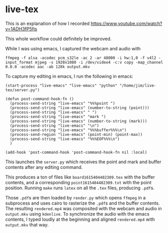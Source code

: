 # live-tex

This is an explanation of how I recorded https://www.youtube.com/watch?v=1ADH3fP5fjs

This whole workflow could definitely be improved.

While I was using emacs, I captured the webcam and audio with

```shell
ffmpeg -f alsa -acodec pcm_s32le -ac 2 -ar 48000 -i hw:1,0 -f v4l2 -input_format mjpeg -s 1920x1080 -i /dev/video4 -c:v copy -map_channel 0.0.0 -acodec aac -ab 128k output.mkv
```

To capture my editing in emacs, I run the following in emacs:

```elisp
(start-process "live-emacs" "live-emacs" "python" "/home/jim/live-tex/server.py")

(defun post-command-hook-fn ()
  (process-send-string "live-emacs" "%%%point ")  
  (process-send-string "live-emacs" (number-to-string (point)))
  (process-send-string "live-emacs" " ")
  (process-send-string "live-emacs" "mark ")  
  (process-send-string "live-emacs" (number-to-string (mark)))
  (process-send-string "live-emacs" "\n")
  (process-send-string "live-emacs" "%%%buffer%%%\n")
  (process-send-region "live-emacs" (point-min) (point-max))
  (process-send-string "live-emacs" "%%%EOF%%%\n")
  )

(add-hook 'post-command-hook 'post-command-hook-fn nil :local)
```

This launches the `server.py` which receives the point and mark and
buffer contents after any editing command.

This produces a ton of files like `board1615404402309.tex` with the
buffer contents, and a corresponding `point1615404402309.txt` with the
point position.  Running `make` runs `latex` on all the `.tex` files,
producing `.pdf`s.

Those `.pdf`s are then loaded by `render.py` which opens `ffmpeg` in a
subprocess and uses cairo to rasterize the `.pdf`s and the buffer
contents.  The resulting `rendered.mp4` was composited with the webcam
and audio in `output.mkv` using `kdenlive`.  To synchronize the audio
with the emacs contents, I typed loudly at the beginning and aligned
`rendered.mp4` with `output.mkv` that way.
